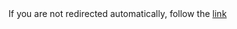 <!DOCTYPE HTML>
<meta charset="UTF-8">
<meta http-equiv="refresh" content="1; url=/overview/index.html">
<script>
  window.location.href = "/overview/index.html"
</script>
<title>Redirect</title>
If you are not redirected automatically, follow the <a href='/overview/index.html'>link</a>